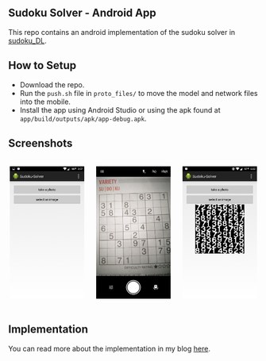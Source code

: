 ## Sudoku Solver - Android App

This repo contains an android implementation of the sudoku solver in [sudoku_DL](https://github.com/malreddysid/sudoku_DL).

## How to Setup
* Download the repo.
* Run the `push.sh` file in `proto_files/` to move the model and network files into the mobile.
* Install the app using Android Studio or using the apk found at `app/build/outputs/apk/app-debug.apk`.

## Screenshots

<!---
![1](/static/1.png "1") ![2](/static/2.png "2") ![3](/static/3.png "3")
-->

<br>
<center><div class="imgcap">
<div style="display:inline-block;">
    <img src="/static/1.png" width="150">
</div>
<div style="display:inline-block; margin-left: 20px;">
    <img src="/static/2.png" width="150">
</div>
<div style="display:inline-block; margin-left: 20px;">
    <img src="/static/3.png" width="150">
</div>
</div></center>
<br>

## Implementation

You can read more about the implementation in my blog [here](https://malreddysid.github.io/android/2016/08/02/sudoku-solver-android.html).
